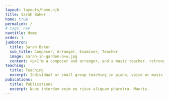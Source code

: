 ```yaml
---
layout: layouts/home.njk
title: Sarah Baker
home: true
permalink: /
# tags: nav
navtitle: Home
order: 1
jumbotron:
  title: Sarah Baker
  sub_title: Composer, Arranger, Examiner, Teacher
  image: sarah-in-garden-b+w.jpg
  content: <p>I'm a composer and arranger, and a music teacher. <strong>Bakertunes</strong> is a showcase of my work.</p><p>I'm also Composer in Residence for <a href="http://servicesforeducation.co.uk/index.php/Music-Services/music-services.html" target="_blank">Services for Education Music Services</a> </strong>and an examiner for</strong> <a href="https://gb.abrsm.org/en/home.html" target="_blank">ABRSM</a>.</p>
teaching:
  title: Teaching
  excerpt: Individual or small group teaching in piano, voice or music theory 
pubications: 
  title: Publications
  excerpt: Nunc interdum enim eu risus aliquam pharetra. Mauris.
---
```


